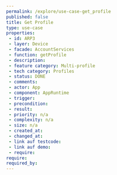 ```yaml
---
permalink: /explore/use-case-get_profile
published: false
title: Get Profile
type: use-case
properties:
 - id: ARP3
 - layer: Device
 - facade: AccountServices
 - function: getProfile
 - description: 
 - feature category: Multi-profile
 - tech category: Profiles
 - status: DONE
 - comments: 
 - actor: App
 - component: AppRuntime
 - trigger: 
 - precondition: 
 - result: 
 - priority: n/a
 - complexity: n/a
 - size: n/a
 - created_at: 
 - changed_at: 
 - link auf testcode: 
 - link auf demo: 
 - require: 
require:
required_by:
---
```

